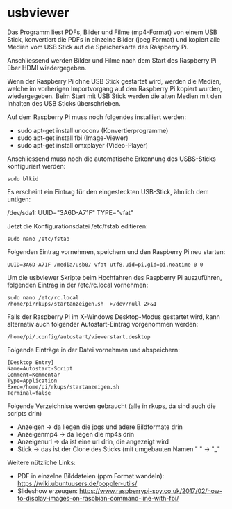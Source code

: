 # usbviewer
Das Programm liest PDFs, Bilder und Filme (mp4-Format) von einem USB Stick, 
konvertiert die PDFs in einzelne Bilder (jpeg Format) und kopiert alle Medien vom USB Stick auf die 
Speicherkarte des Raspberry Pi.

Anschliessend werden Bilder und Filme nach dem Start des Raspberry Pi über HDMI wiedergegeben. 

Wenn der Raspberry Pi ohne USB Stick gestartet wird, werden die Medien, welche im vorherigen Importvorgang 
auf den Raspberry Pi kopiert wurden, wiedergegeben. Beim Start mit USB Stick werden die alten Medien mit den 
Inhalten des USB Sticks überschrieben.

Auf dem Raspberry Pi muss noch folgendes installiert werden:
- sudo apt-get install unoconv (Konvertierprogramme)
- sudo apt-get install fbi (Image-Viewer) 
- sudo apt-get install omxplayer (Video-Player)

Anschliessend muss noch die automatische Erkennung des USBS-Sticks konfiguriert werden:
```
sudo blkid
```
Es erscheint ein Eintrag für den eingesteckten USB-Stick, ähnlich dem untigen:

/dev/sda1: UUID="3A6D-A71F" TYPE="vfat"

Jetzt die Konfigurationsdatei /etc/fstab editieren:
```
sudo nano /etc/fstab
```
Folgenden Eintrag vornehmen, speichern und den Raspberry Pi neu starten:
```
UUID=3A6D-A71F /media/usb0/ vfat utf8,uid=pi,gid=pi,noatime 0 0
```
Um die usbviewer Skripte beim Hochfahren des Raspberry Pi auszuführen, folgenden Eintrag in der /etc/rc.local vornehmen:
```
sudo nano /etc/rc.local
/home/pi/rkups/startanzeigen.sh  >/dev/null 2>&1
```
Falls der Raspberry Pi im X-Windows Desktop-Modus gestartet wird, kann alternativ auch folgender Autostart-Eintrag vorgenommen werden:
```
/home/pi/.config/autostart/viewerstart.desktop
```
Folgende Einträge in der Datei vornehmen und abspeichern:
```
[Desktop Entry]
Name=Autostart-Script
Comment=Kommentar
Type=Application
Exec=/home/pi/rkups/startanzeigen.sh
Terminal=false
```

Folgende Verzeichnise werden gebraucht (alle in rkups, da sind auch die scripts drin)

- Anzeigen -> da liegen die jpgs und adere Bildformate drin
- Anzeigenmp4 -> da liegen die mp4s drin
- Anzeigenurl  -> da ist eine url drin, die angezeigt wird
- Stick  -> das ist der Clone des Sticks (mit umgebauten Namen " "  -> "_"

Weitere nützliche Links:
- PDF in einzelne Bilddateien (ppm Format wandeln): https://wiki.ubuntuusers.de/poppler-utils/
- Slideshow erzeugen: https://www.raspberrypi-spy.co.uk/2017/02/how-to-display-images-on-raspbian-command-line-with-fbi/




